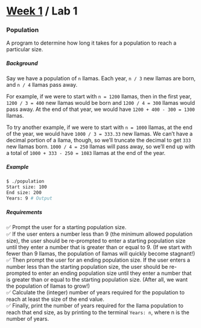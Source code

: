 # [Week 1](../) / Lab 1

### Population

A program to determine how long it takes for a population to reach a particular size.

##### Background
Say we have a population of `n` llamas. Each year, `n / 3` new llamas are born, and `n / 4` llamas pass away.

For example, if we were to start with `n = 1200` llamas, then in the first year, `1200 / 3 = 400` new llamas would be born and `1200 / 4 = 300` llamas would pass away. At the end of that year, we would have `1200 + 400 - 300 = 1300` llamas.

To try another example, if we were to start with `n = 1000` llamas, at the end of the year, we would have `1000 / 3 = 333.33` new llamas. We can’t have a decimal portion of a llama, though, so we’ll truncate the decimal to get `333` new llamas born. `1000 / 4 = 250` llamas will pass away, so we’ll end up with a total of `1000 + 333 - 250 = 1083` llamas at the end of the year.


##### Example

```bash
$ ./population
Start size: 100
End size: 200
Years: 9 # Output
```


##### Requirements
:white_check_mark: Prompt the user for a starting population size.\
:white_check_mark: If the user enters a number less than 9 (the minimum allowed population size), the user should be re-prompted to enter a starting population size until they enter a number that is greater than or equal to 9. (If we start with fewer than 9 llamas, the population of llamas will quickly become stagnant!)\
:white_check_mark: Then prompt the user for an ending population size. If the user enters a number less than the starting population size, the user should be re-prompted to enter an ending population size until they enter a number that is greater than or equal to the starting population size. (After all, we want the population of llamas to grow!)\
:white_check_mark: Calculate the (integer) number of years required for the population to reach at least the size of the end value.\
:white_check_mark: Finally, print the number of years required for the llama population to reach that end size, as by printing to the terminal `Years: n`, where n is the number of years.